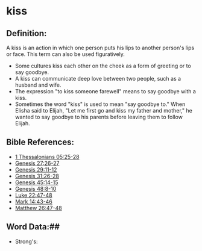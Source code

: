 # kiss #

## Definition: ##

A kiss is an action in which one person puts his lips to another person's lips or face. This term can also be used figuratively.

* Some cultures kiss each other on the cheek as a form of greeting or to say goodbye.
* A kiss can communicate deep love between two people, such as a husband and wife.
* The expression "to kiss someone farewell" means to say goodbye with a kiss.
* Sometimes the word "kiss" is used to mean "say goodbye to." When Elisha said to Elijah, "Let me first go and kiss my father and mother," he wanted to say goodbye to his parents before leaving them to follow Elijah.

## Bible References: ##

* [1 Thessalonians 05:25-28](rc://en/tn/help/1th/05/25)
* [Genesis 27:26-27](rc://en/tn/help/gen/27/26)
* [Genesis 29:11-12](rc://en/tn/help/gen/29/11)
* [Genesis 31:26-28](rc://en/tn/help/gen/31/26)
* [Genesis 45:14-15](rc://en/tn/help/gen/45/14)
* [Genesis 48:8-10](rc://en/tn/help/gen/48/08)
* [Luke 22:47-48](rc://en/tn/help/luk/22/47)
* [Mark 14:43-46](rc://en/tn/help/mrk/14/43)
* [Matthew 26:47-48](rc://en/tn/help/mat/26/47)

## Word Data:##

* Strong's: 

